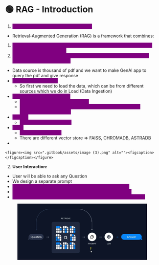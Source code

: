 # 🟢 RAG - Introduction

1. <mark style="color:purple;background-color:purple;">**RAG: Retrieval Augmented Generation**</mark>

* Retrieval-Augmented Generation (RAG) is a framework that combines:

1. <mark style="color:purple;background-color:purple;">**Information Retrieval: Fetching relevant data or documents from an external knowledge base.**</mark>
2. <mark style="color:purple;background-color:purple;">**Generative AI Models: Producing contextually relevant responses using retrieved information.**</mark>

* Data source is thousand of pdf and we want to make GenAI app to query the pdf and give response
* <mark style="color:purple;background-color:purple;">**Load(Data Ingestion):**</mark>
  * So first we need to load the data, which can be from different sources which we do in Load (Data Ingestion)
* <mark style="color:purple;background-color:purple;">**Split (Data Transformation):**</mark>
  * <mark style="color:purple;background-color:purple;">**Split the data into smaller chunks**</mark>
  * <mark style="color:purple;background-color:purple;">**We split, coz we will be using LLM models and it has some limitation to context size**</mark>
* <mark style="color:purple;background-color:purple;">**Embed:**</mark>
  * <mark style="color:purple;background-color:purple;">**Convert text into vectors**</mark>
* <mark style="color:purple;background-color:purple;">**Store**</mark>
  * <mark style="color:purple;background-color:purple;">**To store the vectors**</mark>
  * There are different vector store ⇒ FAISS, CHROMADB, ASTRADB
*

    <figure><img src=".gitbook/assets/image (3).png" alt=""><figcaption></figcaption></figure>

2. **User Interaction:**

* User will be able to ask any Question
* We design a separate prompt
* <mark style="color:purple;background-color:purple;">**As soon as we give question, it is queries to vector store**</mark>
* <mark style="color:purple;background-color:purple;">**Retrieval chain is responsible in querying vector store DB**</mark>
* <mark style="color:purple;background-color:purple;">**We will combine this context info with prompt and give it to LLM**</mark>

<figure><img src=".gitbook/assets/image (1).png" alt=""><figcaption></figcaption></figure>
